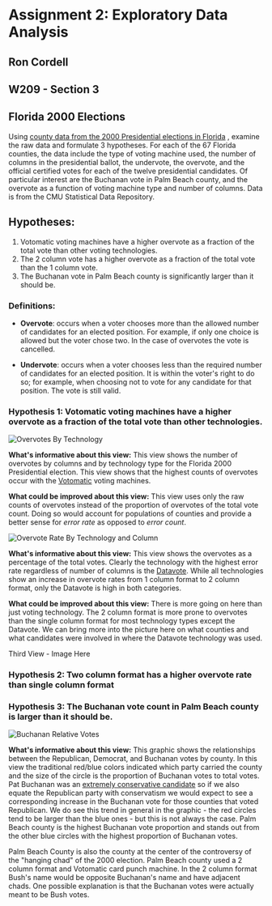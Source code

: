 # Assignment 2: Exploratory Data Analysis

## Ron Cordell

## W209 - Section 3</p>

## Florida 2000 Elections

Using [county data from the 2000 Presidential elections in Florida](https://www.dropbox.com/s/1arzn0nup8jua6t/fl2000clean.csv?dl=0) , examine the raw data and formulate 3 hypotheses. For each of the 67 Florida counties, the data include the type of voting machine used, the number of columns in the presidential ballot, the undervote, the overvote, and the official certified votes for each of the twelve presidential candidates. Of particular interest are the Buchanan vote in Palm Beach county, and the overvote as a function of voting machine type and number of columns. Data is from the CMU Statistical Data Repository.

## Hypotheses:

1. Votomatic voting machines have a higher overvote as a fraction of the total vote than other voting technologies.
2. The 2 column vote has a higher overvote as a fraction of the total vote than the 1 column vote.
3. The Buchanan vote in Palm Beach county is significantly larger than it should be.

### Definitions:

- **Overvote**: occurs when a voter chooses more than the allowed number of candidates for an elected position. For example, if only one choice is allowed but the voter chose two. In the case of overvotes the vote is cancelled. 

- **Undervote**: occurs when a voter chooses less than the required number of candidates for an elected position. It is within the voter's right to do so; for example, when choosing not to vote for any candidate for that position. The vote is still valid.

### Hypothesis 1: Votomatic voting machines have a higher overvote as a fraction of the total vote than other technologies.

![Overvotes By Technology](https://raw.githubusercontent.com/rocket-ron/MIDS-W209/master/assignment2/OvervoteByTechByColumn.png "Overvotes By Technology and Columns")

**What's informative about this view:** This view shows the number of overvotes by columns and by technology type for the Florida 2000 Presidential election. This view shows that the highest counts of overvotes occur with the [Votomatic](http://americanhistory.si.edu/vote/resources_votomatic.html) voting machines.

**What could be improved about this view:** This view uses only the raw counts of overvotes instead of the proportion of overvotes of the total vote count. Doing so would account for populations of counties and provide a better sense for *error rate* as opposed to *error count*.

![Overvote Rate By Technology and Column](https://raw.githubusercontent.com/rocket-ron/MIDS-W209/master/assignment2/OvervoteRate.png)

**What's informative about this view:** This view shows the overvotes as a percentage of the total votes. Clearly the technology with the highest error rate regardless of number of columns is the [Datavote](http://americanhistory.si.edu/vote/resources_datavote.html). While all technologies show an increase in overvote rates from 1 column format to 2 column format, only the Datavote is high in both categories.

**What could be improved about this view:** There is more going on here than just voting technology. The 2 column format is more prone to overvotes than the single column format for most technology types except the Datavote. We can bring more into the picture here on what counties and what candidates were involved in where the Datavote technology was used.

Third View - Image Here

### Hypothesis 2: Two column format has a higher overvote rate than single column format




### Hypothesis 3: The Buchanan vote count in Palm Beach county is larger than it should be.

![Buchanan Relative Votes](https://raw.githubusercontent.com/rocket-ron/MIDS-W209/master/assignment2/BuchananRedBlue.png)

**What's informative about this view:** This graphic shows the relationships between the Republican, Democrat, and Buchanan votes by county. In this view the traditional red/blue colors indicated which party carried the county and the size of the circle is the proportion of Buchanan votes to total votes. Pat Buchanan was an [extremely conservative candidate](https://en.wikipedia.org/wiki/Pat_Buchanan_presidential_campaign,_2000) so if we also equate the Republican party with conservatism we would expect to see a corresponding increase in the Buchanan vote for those counties that voted Republican. We do see this trend in general in the graphic - the red circles tend to be larger than the blue ones - but this is not always the case. Palm Beach county is the highest Buchanan vote proportion and stands out from the other blue circles with the highest proportion of Buchanan votes.

Palm Beach County is also the county at the center of the controversy of the "hanging chad" of the 2000 election. Palm Beach county used a 2 column format and Votomatic card punch machine. In the 2 column format Bush's name would be opposite Buchanan's name and have adjacent chads. One possible explanation is that the Buchanan votes were actually meant to be Bush votes.
